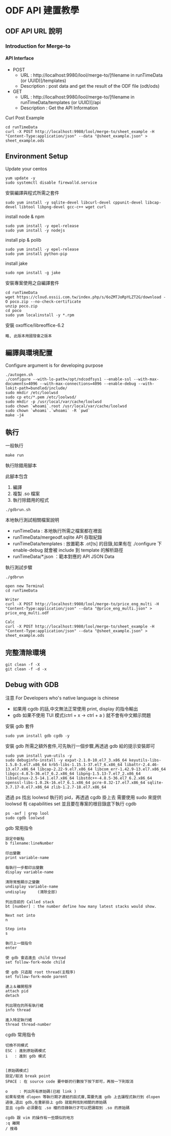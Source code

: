 # ODF API 建置教學


## ODF API URL 說明

### Introduction for Merge-to 

#### API Interface
* POST  
    * URL : http://localhost:9980/lool/merge-to/[filename in runTimeData (or UUID)]/templates)
    * Description : post data and get the result of the ODF file (odt/ods)
* GET 
    * URL : http://localhost:9980/lool/merge-to/[filename in runTimeData/templates (or UUID)]/api 
    * Description : Get the API Information

Curl Post Example

```
cd runTimeData
curl -X POST http://localhost:9980/lool/merge-to/sheet_example -H "Content-Type:application/json" --data "@sheet_example.json" > sheet_example.ods
```

## Environment Setup

Update your centos
```
yum update -y
sudo systemctl disable firewalld.service
```

安裝編譯與程式所需之套件
```
sudo yum install -y sqlite-devel libcurl-devel cppunit-devel libcap-devel libtool libpng-devel gcc-c++ wget curl
```

install node & npm
```
sudo yum install -y epel-release
sudo yum install -y nodejs
```

install pip & polib
```
sudo yum install -y epel-release
sudo yum install python-pip
```

install jake
```
sudo npm install -g jake
```


安裝專案使用之自編譯套件
```
cd runTimeData
wget https://cloud.ossii.com.tw/index.php/s/6oZMTJoRpYLZT2G/download -O poco.zip --no-check-certificate 
unzip poco.zip
cd poco
sudo yum localinstall -y *.rpm
```

安裝 oxoffice/libreoffice-6.2

```
略, 此版本用國發會之版本
```

## 編譯與環境配置


Configure argument is for developing purpose
```
./autogen.sh
./configure --with-lo-path=/opt/ndcodfsys1 --enable-ssl --with-max-documents=4096 --with-max-connections=4096 --enable-debug --with-lokit-path=bundled/include/
sudo mkdir /etc/loolwsd
sudo cp etc/*.pem /etc/loolwsd/
sudo mkdir -p /usr/local/var/cache/loolwsd
sudo chown `whoami`.root /usr/local/var/cache/loolwsd
sudo chown `whoami`.`whoami` -R `pwd`
make -j4
```

## 執行

一般執行

```
make run
```


執行除錯用腳本

此腳本包含
1. 編譯
2. 複製 .so 檔案
3. 執行除錯用的程式
```
./gdbrun.sh
```

本地執行測試相關檔案說明
* runTimeData : 本地執行所需之檔案都在裡面
* runTimeData/mergeodf.sqlite API 存取紀錄 
* runTimeData/templates : 放置範本 .ot[ts] 的目錄,如果有在 ./configure 下 enable-debug 就會被 include 到 template 的解析路徑
* runTimeData/*.json ：範本對應的 API JSON Data 

執行測試步驟
```
./gdbrun

open new Terminal
cd runTimeData

Writer
curl -X POST http://localhost:9980/lool/merge-to/price_eng_multi -H "Content-Type:application/json" --data "@price_eng_multi.json" > price_eng_multi.odf

Calc
curl -X POST http://localhost:9980/lool/merge-to/sheet_example -H "Content-Type:application/json" --data "@sheet_example.json" > sheet_example.ods

```


## 完整清除環境

```
git clean -f -X 
git clean -f -d -x
```


## Debug with GDB

注意 For Developers who's native language is chinese
* 如果用 cgdb 的話,中文無法正常使用 print, display 的指令輸出
* gdb 如果不使用 TUI 模式(ctrl + x -> ctrl + a ) 就不會有中文顯示問題

安裝 gdb 套件
```
sudo yum install gdb cgdb -y
```


安裝 gdb 所需之額外套件,可先執行一個步驟,再透過 gdb 給的提示安裝即可
```
sudo yum install yum-utils -y
sudo debuginfo-install -y expat-2.1.0-10.el7_3.x86_64 keyutils-libs-1.5.8-3.el7.x86_64 krb5-libs-1.15.1-37.el7_6.x86_64 libattr-2.4.46-13.el7.x86_64 libcap-2.22-9.el7.x86_64 libcom_err-1.42.9-13.el7.x86_64 libgcc-4.8.5-36.el7_6.2.x86_64 libpng-1.5.13-7.el7_2.x86_64 libselinux-2.5-14.1.el7.x86_64 libstdc++-4.8.5-36.el7_6.2.x86_64 openssl-libs-1.0.2k-16.el7_6.1.x86_64 pcre-8.32-17.el7.x86_64 sqlite-3.7.17-8.el7.x86_64 zlib-1.2.7-18.el7.x86_64
```

透過 ps 找出 loolwsd 執行的 pid，再透過 cgdb 掛上去
需要使用 sudo 來提供 loolwsd 有 capabilities set
並且要在專案的根目錄底下執行 cgdb
```
ps -axf | grep lool
sudo cgdb loolwsd 
```

gdb 常用指令

```
設定中斷點
b filename:lineNumber

印出變數
print variable-name

每執行一步都印出變數
display variable-name

清除常態顯示之變數
undisplay variable-name
undisplay     (清除全部)

列出目前的 Called stack
bt [number] : the number define how many latest stacks would show.

Next not into 
n

Step into
s

執行上一個指令
enter

使 gdb 會追進去 child thread
set follow-fork-mode child

使 gdb 只追蹤 root thread(主程序)
set follow-fork-mode parent

連上＆離開程序
attach pid 
detach

列出現在的所有執行緒
info thread

進入特定執行緒
thread thread-number
```

cgdb 常用指令
```
切換不同模式
ESC : 進到原始碼模式
i   : 進到 gdb 模式


[原始碼模式]
設定/取消 break point
SPACE : 在 source code 要中斷的行數按下按下即可，再按一下則取消

o     : 列出所有原始碼(已經 link )
如果有使用 dlopen 等執行期才連結的函式庫,需要先進 gdb 上去讓程式執行到 dlopen  過後,退出 gdb,在重新掛上 gdb 就能夠找到相關的原始碼
並且 cgdb 必須要在 .so 檔的目錄執行才可以把讀取到 .so 的原始碼

cgdb 跟 vim 的操作有一些類似的地方
:q 離開
/ 搜尋
```
